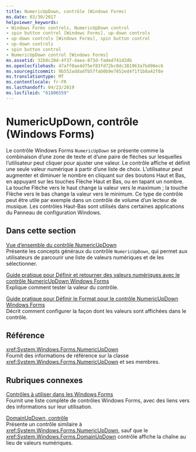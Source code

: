 ```yaml
---
title: NumericUpDown, contrôle (Windows Forms)
ms.date: 03/30/2017
helpviewer_keywords:
- Windows Forms controls, NumericUpDown control
- spin button control [Windows Forms], up-down controls
- up-down controls [Windows Forms], spin button control
- up-down controls
- spin button control
- NumericUpDown control [Windows Forms]
ms.assetid: 32b0c20d-4f37-4aea-873d-faded741d2db
ms.openlocfilehash: 47aff0ae4d75ef83fd72bc0dc381963a7b496ec6
ms.sourcegitcommit: 9b552addadfb57fab0b9e7852ed4f1f1b8a42f8e
ms.translationtype: MT
ms.contentlocale: fr-FR
ms.lasthandoff: 04/23/2019
ms.locfileid: "61806559"
---
```

# <a name="numericupdown-control-windows-forms"></a>NumericUpDown, contrôle (Windows Forms)
Le contrôle Windows Forms `NumericUpDown` se présente comme la combinaison d’une zone de texte et d’une paire de flèches sur lesquelles l’utilisateur peut cliquer pour ajuster une valeur. Le contrôle affiche et définit une seule valeur numérique à partir d’une liste de choix. L’utilisateur peut augmenter et diminuer le nombre en cliquant sur des boutons Haut et Bas, en appuyant sur les touches Flèche Haut et Bas, ou en tapant un nombre. La touche Flèche vers le haut change la valeur vers le maximum ; la touche Flèche vers le bas change la valeur vers le minimum. Ce type de contrôle peut être utile par exemple dans un contrôle de volume d’un lecteur de musique. Les contrôles Haut-Bas sont utilisés dans certaines applications du Panneau de configuration Windows.  
  
## <a name="in-this-section"></a>Dans cette section  
 [Vue d’ensemble du contrôle NumericUpDown](numericupdown-control-overview-windows-forms.md)  
 Présente les concepts généraux du contrôle `NumericUpDown`, qui permet aux utilisateurs de parcourir une liste de valeurs numériques et de les sélectionner.  
  
 [Guide pratique pour Définir et retourner des valeurs numériques avec le contrôle NumericUpDown Windows Forms](set-and-return-numeric-values-with-wf-numericupdown-control.md)  
 Explique comment tester la valeur du contrôle.  
  
 [Guide pratique pour Définir le Format pour le contrôle NumericUpDown Windows Forms](how-to-set-the-format-for-the-windows-forms-numericupdown-control.md)  
 Décrit comment configurer la façon dont les valeurs sont affichées dans le contrôle.  
  
## <a name="reference"></a>Référence  
 <xref:System.Windows.Forms.NumericUpDown>  
 Fournit des informations de référence sur la classe <xref:System.Windows.Forms.NumericUpDown> et ses membres.  
  
## <a name="related-sections"></a>Rubriques connexes  
 [Contrôles à utiliser dans les Windows Forms](controls-to-use-on-windows-forms.md)  
 Fournit une liste complète de contrôles Windows Forms, avec des liens vers des informations sur leur utilisation.  
  
 [DomainUpDown, contrôle](domainupdown-control-windows-forms.md)  
 Présente un contrôle similaire à <xref:System.Windows.Forms.NumericUpDown>, sauf que le <xref:System.Windows.Forms.DomainUpDown> contrôle affiche la chaîne au lieu de valeurs numériques.
